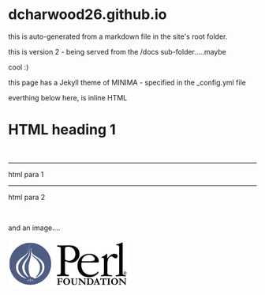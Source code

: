 # dcharwood26.github.io

this is auto-generated from a markdown file in the site's root folder.

this is version 2 - being served from the /docs sub-folder.....maybe

cool :)

this page has a Jekyll theme of MINIMA - specified in the _config.yml file

everthing below here, is inline HTML
<br>
<h1>HTML heading 1</h1>
<br>
<hr>
<p>html para 1</p>
<hr>
<p>html para 2</p>
<br>
<p>and an image....</p>
<img src="header-blacktext.jpg"/>
